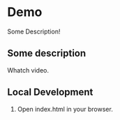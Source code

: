 # Demo

Some Description!

## Some description

Whatch video.

## Local Development

1. Open index.html in your browser.